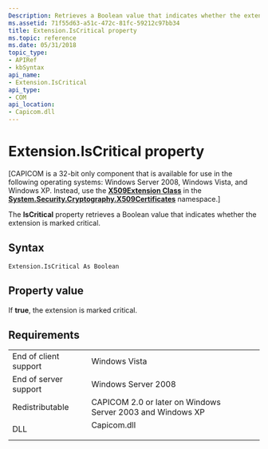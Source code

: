```yaml
---
Description: Retrieves a Boolean value that indicates whether the extension is marked critical.
ms.assetid: 71f55d63-a51c-472c-81fc-59212c97bb34
title: Extension.IsCritical property
ms.topic: reference
ms.date: 05/31/2018
topic_type:
- APIRef
- kbSyntax
api_name:
- Extension.IsCritical
api_type:
- COM
api_location:
- Capicom.dll
---
```


# Extension.IsCritical property

\[CAPICOM is a 32-bit only component that is available for use in the following operating systems: Windows Server 2008, Windows Vista, and Windows XP. Instead, use the [**X509Extension Class**](/dotnet/api/system.security.cryptography.x509certificates.x509extension?view=netcore-3.1) in the [**System.Security.Cryptography.X509Certificates**](/dotnet/api/system.security.cryptography.x509certificates.publickey.-ctor?view=netcore-3.1) namespace.\]

The **IsCritical** property retrieves a Boolean value that indicates whether the extension is marked critical.

## Syntax


```VB
Extension.IsCritical As Boolean
```



## Property value

If **true**, the extension is marked critical.

## Requirements



|                                  |                                                                                        |
|----------------------------------|----------------------------------------------------------------------------------------|
| End of client support<br/> | Windows Vista<br/>                                                               |
| End of server support<br/> | Windows Server 2008<br/>                                                         |
| Redistributable<br/>       | CAPICOM 2.0 or later on Windows Server 2003 and Windows XP<br/>                  |
| DLL<br/>                   | <dl> <dt>Capicom.dll</dt> </dl> |



 

 